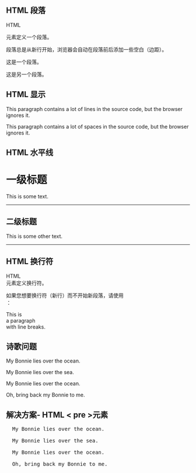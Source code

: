 ## HTML 段落
HTML <p> 元素定义一个段落。

段落总是从新行开始，浏览器会自动在段落前后添加一些空白（边距）。

<p>这是一个段落。</p>
<p>这是另一个段落。</p>



## HTML 显示
<p>
This paragraph
contains a lot of lines
in the source code,
but the browser
ignores it.
</p>

<p>
This paragraph
contains         a lot of spaces
in the source         code,
but the        browser
ignores it.
</p>

## HTML 水平线
<h1>一级标题</h1>
<p>This is some text.</p>
<hr>
<h2>二级标题</h2>
<p>This is some other text.</p>
<hr>

## HTML 换行符

HTML <br> 元素定义换行符。

如果您想要换行符（新行）而不开始新段落，请使用 <br>：

<p>This is<br>a paragraph<br>with line breaks.</p>

## 诗歌问题
<p>
  My Bonnie lies over the ocean.

  My Bonnie lies over the sea.

  My Bonnie lies over the ocean.

  Oh, bring back my Bonnie to me.
</p>

## 解决方案- HTML < pre >元素

<pre>
  My Bonnie lies over the ocean.

  My Bonnie lies over the sea.

  My Bonnie lies over the ocean.

  Oh, bring back my Bonnie to me.
</pre>
